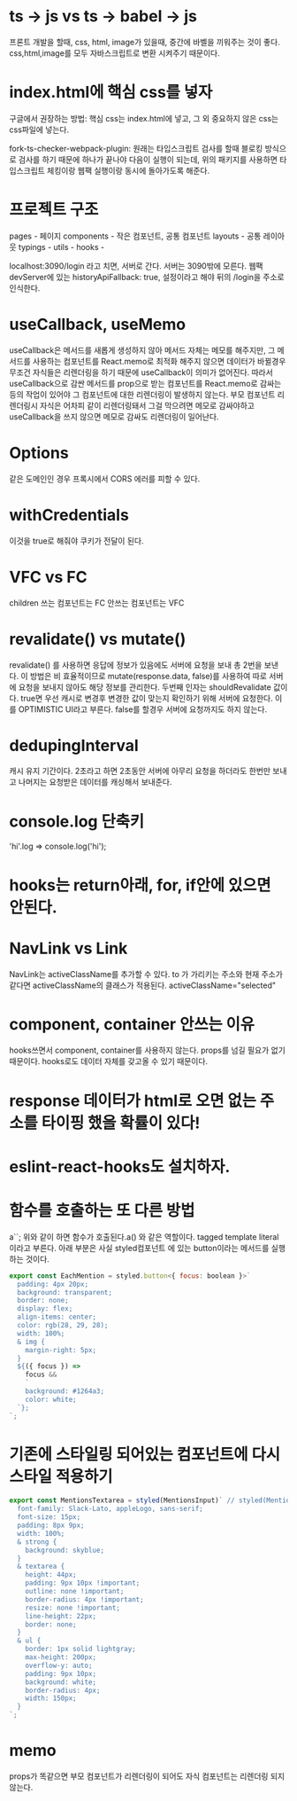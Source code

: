 # ts -> js vs ts -> babel -> js
프론트 개발을 할때, css, html, image가 있을때, 중간에 바벨을 끼워주는 것이 좋다.
css,html,image를 모두 자바스크립트로 변환 시켜주기 때문이다.

# index.html에 핵심 css를 넣자
구글에서 권장하는 방법: 핵심 css는 index.html에 넣고, 그 외 중요하지 않은 css는 css파일에 넣는다.

fork-ts-checker-webpack-plugin: 
원래는 타입스크립트 검사를 할때 블로킹 방식으로 검사를 하기 때문에 하나가 끝나야 다음이 실행이 되는데,
위의 패키지를 사용하면 타입스크립트 체킹이랑 웹팩 실행이랑 동시에 돌아가도록 해준다.

# 프로젝트 구조

pages - 페이지
components - 작은 컴포넌트, 공통 컴포넌트
layouts - 공통 레이아웃
typings -
utils - 
hooks - 

localhost:3090/login 라고 치면, 서버로 간다. 서버는 3090밖에 모른다. 웹팩 devServer에 있는 historyApiFallback: true, 
설정이라고 해야 뒤의 /login을 주소로 인식한다.

# useCallback, useMemo
useCallback은 메서드를 새롭게 생성하지 않아 메서드 자체는 메모를 해주지만, 그 메서드를 사용하는 컴포넌트를 React.memo로 최적화 해주지 않으면
데이터가 바뀔경우 무조건 자식들은 리렌더링을 하기 때문에 useCallback이 의미가 없어진다. 따라서 useCallback으로 감싼 메서드를 prop으로 받는 컴포넌트를 React.memo로 감싸는 등의 작업이 있어야 그 컴포넌트에 대한 리렌더링이 발생하지 않는다.
부모 컴포넌트 리렌더링시 자식은 어차피 같이 리렌더링돼서 그걸 막으려면 메모로 감싸야하고 useCallback을 쓰지 않으면 메모로 감싸도 리렌더링이 일어난다. 

# Options 
같은 도메인인 경우 프록시에서 CORS 에러를 피할 수 있다.

# withCredentials 
이것을 true로 해줘야 쿠키가 전달이 된다.

# VFC vs FC
children 쓰는 컴포넌트는 FC 안쓰는 컴포넌트는 VFC

# revalidate() vs mutate()
revalidate() 를 사용하면 응답에 정보가 있음에도 서버에 요청을 보내 총 2번을 보낸다.
이 방법은 비 효율적이므로 mutate(response.data, false)를 사용하여 따로 서버에 요청을 보내지 않아도 해당 정보를 관리한다.
두번째 인자는 shouldRevalidate 값이다. true면 우선 캐시로 변경후 변경한 값이 맞는지 확인하기 위해 서버에 요청한다. 이를 OPTIMISTIC UI라고 부른다.
false를 할경우 서버에 요청까지도 하지 않는다.

# dedupingInterval
캐시 유지 기간이다. 2초라고 하면 2초동안 서버에 아무리 요청을 하더라도 한번만 보내고 나머지는 요청받은 데이터를 캐싱해서 보내준다.

# console.log 단축키
'hi'.log => console.log('hi');

# hooks는 return아래, for, if안에 있으면 안된다.

# NavLink vs Link
NavLink는 activeClassName를 추가할 수 있다.
to 가 가리키는 주소와 현재 주소가 같다면 activeClassName의 클래스가 적용된다.
activeClassName="selected" 

# component, container 안쓰는 이유
hooks쓰면서 component, container를 사용하지 않는다.
props를 넘길 필요가 없기 때문이다. hooks로도 데이터 자체를 갖고올 수 있기 때문이다.

# response 데이터가 html로 오면 없는 주소를 타이핑 했을 확률이 있다!

# eslint-react-hooks도 설치하자.


# 함수를 호출하는 또 다른 방법
a``;
위와 같이 하면 함수가 호출된다.a() 와 같은 역할이다.
tagged template literal 이라고 부른다.
아래 부분은 사실 styled컴포넌트 에 있는 button이라는 메서드를 실행하는 것이다.
```js
export const EachMention = styled.button<{ focus: boolean }>`
  padding: 4px 20px;
  background: transparent;
  border: none;
  display: flex;
  align-items: center;
  color: rgb(28, 29, 28);
  width: 100%;
  & img {
    margin-right: 5px;
  }
  ${({ focus }) =>
    focus &&
    `
    background: #1264a3;
    color: white;
  `};
`;
```

# 기존에 스타일링 되어있는 컴포넌트에 다시 스타일 적용하기
```js
export const MentionsTextarea = styled(MentionsInput)` // styled(MentionsInput)을 사용하여 스타일이 적용 되어있는 MentionInput에 또 다시 스타일 적용하기
  font-family: Slack-Lato, appleLogo, sans-serif;
  font-size: 15px;
  padding: 8px 9px;
  width: 100%;
  & strong {
    background: skyblue;
  }
  & textarea {
    height: 44px;
    padding: 9px 10px !important;
    outline: none !important;
    border-radius: 4px !important;
    resize: none !important;
    line-height: 22px;
    border: none;
  }
  & ul {
    border: 1px solid lightgray;
    max-height: 200px;
    overflow-y: auto;
    padding: 9px 10px;
    background: white;
    border-radius: 4px;
    width: 150px;
  }
`;
```

# memo
props가 똑같으면 부모 컴포넌트가 리렌더링이 되어도 자식 컴포넌트는 리렌더링 되지 않는다.
